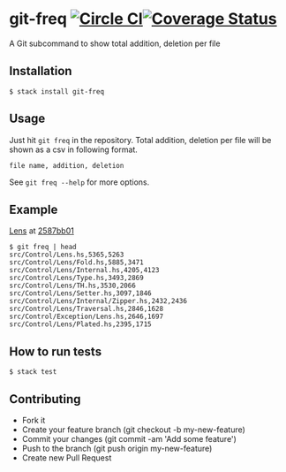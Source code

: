 
# git-freq [![Circle CI](https://circleci.com/gh/fujimura/git-freq.svg?style=shield)](https://circleci.com/gh/fujimura/git-freq)[![Coverage Status](https://img.shields.io/coveralls/fujimura/git-freq.svg)](https://coveralls.io/r/fujimura/git-freq?branch=master)

A Git subcommand to show total addition, deletion per file

## Installation

```
$ stack install git-freq
```

## Usage

Just hit `git freq` in the repository. Total addition, deletion per file will be shown as a csv in following format.

`file name, addition, deletion`

See `git freq --help` for more options.

## Example

[Lens](https://github.com/ekmett/lens) at [2587bb01](https://github.com/ekmett/lens/commit/2587bb01a1f63199130b15c9e65bf4557480318d)

```
$ git freq | head
src/Control/Lens.hs,5365,5263
src/Control/Lens/Fold.hs,5885,3471
src/Control/Lens/Internal.hs,4205,4123
src/Control/Lens/Type.hs,3493,2869
src/Control/Lens/TH.hs,3530,2066
src/Control/Lens/Setter.hs,3097,1846
src/Control/Lens/Internal/Zipper.hs,2432,2436
src/Control/Lens/Traversal.hs,2846,1628
src/Control/Exception/Lens.hs,2646,1697
src/Control/Lens/Plated.hs,2395,1715
```

## How to run tests

```
$ stack test
```

## Contributing

- Fork it
- Create your feature branch (git checkout -b my-new-feature)
- Commit your changes (git commit -am 'Add some feature')
- Push to the branch (git push origin my-new-feature)
- Create new Pull Request
